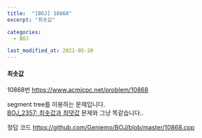 ```yaml
---
title:  "[BOJ] 10868"
excerpt: "최솟값"

categories:
  - BOJ

last_modified_at: 2021-05-20
---
```


#### 최솟값

10868번 <https://www.acmicpc.net/problem/10868>

segment tree를 이용하는 문제입니다.<br>
[BOJ_2357: 최솟값과 최댓값](https://geniemo.github.io/boj/2357/) 문제와 그냥 똑같습니다..

정답 코드 <https://github.com/Geniemo/BOJ/blob/master/10868.cpp>
